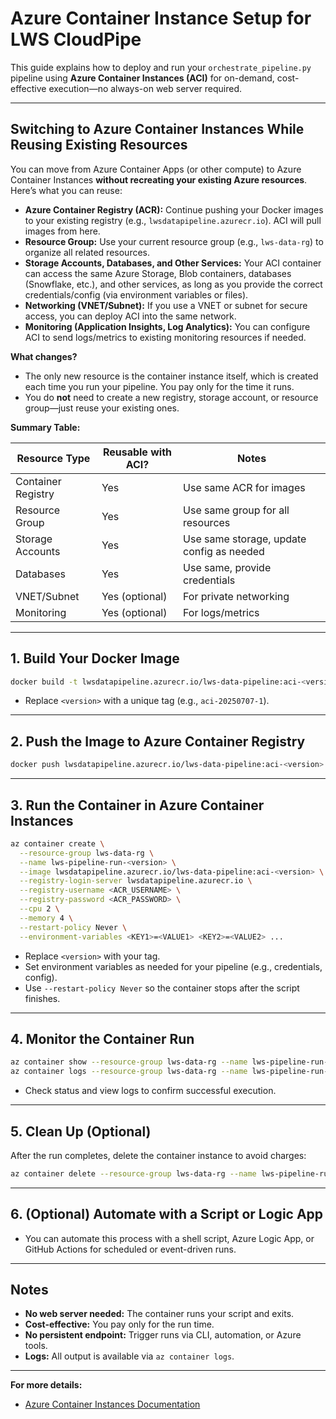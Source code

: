 # Azure Container Instance Setup for LWS CloudPipe

This guide explains how to deploy and run your `orchestrate_pipeline.py` pipeline using **Azure Container Instances (ACI)** for on-demand, cost-effective execution—no always-on web server required.

---

## Switching to Azure Container Instances While Reusing Existing Resources

You can move from Azure Container Apps (or other compute) to Azure Container Instances **without recreating your existing Azure resources**. Here’s what you can reuse:

- **Azure Container Registry (ACR):** Continue pushing your Docker images to your existing registry (e.g., `lwsdatapipeline.azurecr.io`). ACI will pull images from here.
- **Resource Group:** Use your current resource group (e.g., `lws-data-rg`) to organize all related resources.
- **Storage Accounts, Databases, and Other Services:** Your ACI container can access the same Azure Storage, Blob containers, databases (Snowflake, etc.), and other services, as long as you provide the correct credentials/config (via environment variables or files).
- **Networking (VNET/Subnet):** If you use a VNET or subnet for secure access, you can deploy ACI into the same network.
- **Monitoring (Application Insights, Log Analytics):** You can configure ACI to send logs/metrics to existing monitoring resources if needed.

**What changes?**
- The only new resource is the container instance itself, which is created each time you run your pipeline. You pay only for the time it runs.
- You do **not** need to create a new registry, storage account, or resource group—just reuse your existing ones.

**Summary Table:**

| Resource Type         | Reusable with ACI? | Notes                                  |
|-----------------------|-------------------|----------------------------------------|
| Container Registry    | Yes               | Use same ACR for images                |
| Resource Group        | Yes               | Use same group for all resources       |
| Storage Accounts      | Yes               | Use same storage, update config as needed |
| Databases             | Yes               | Use same, provide credentials          |
| VNET/Subnet           | Yes (optional)    | For private networking                 |
| Monitoring            | Yes (optional)    | For logs/metrics                       |

---

## 1. Build Your Docker Image

```sh
docker build -t lwsdatapipeline.azurecr.io/lws-data-pipeline:aci-<version> .
```
- Replace `<version>` with a unique tag (e.g., `aci-20250707-1`).

---

## 2. Push the Image to Azure Container Registry

```sh
docker push lwsdatapipeline.azurecr.io/lws-data-pipeline:aci-<version>
```

---

## 3. Run the Container in Azure Container Instances

```sh
az container create \
  --resource-group lws-data-rg \
  --name lws-pipeline-run-<version> \
  --image lwsdatapipeline.azurecr.io/lws-data-pipeline:aci-<version> \
  --registry-login-server lwsdatapipeline.azurecr.io \
  --registry-username <ACR_USERNAME> \
  --registry-password <ACR_PASSWORD> \
  --cpu 2 \
  --memory 4 \
  --restart-policy Never \
  --environment-variables <KEY1>=<VALUE1> <KEY2>=<VALUE2> ...
```
- Replace `<version>` with your tag.
- Set environment variables as needed for your pipeline (e.g., credentials, config).
- Use `--restart-policy Never` so the container stops after the script finishes.

---

## 4. Monitor the Container Run

```sh
az container show --resource-group lws-data-rg --name lws-pipeline-run-<version> --output table
az container logs --resource-group lws-data-rg --name lws-pipeline-run-<version>
```
- Check status and view logs to confirm successful execution.

---

## 5. Clean Up (Optional)

After the run completes, delete the container instance to avoid charges:

```sh
az container delete --resource-group lws-data-rg --name lws-pipeline-run-<version> --yes
```

---

## 6. (Optional) Automate with a Script or Logic App
- You can automate this process with a shell script, Azure Logic App, or GitHub Actions for scheduled or event-driven runs.

---

## Notes
- **No web server needed:** The container runs your script and exits.
- **Cost-effective:** You pay only for the run time.
- **No persistent endpoint:** Trigger runs via CLI, automation, or Azure tools.
- **Logs:** All output is available via `az container logs`.

---

**For more details:**
- [Azure Container Instances Documentation](https://docs.microsoft.com/en-us/azure/container-instances/) 